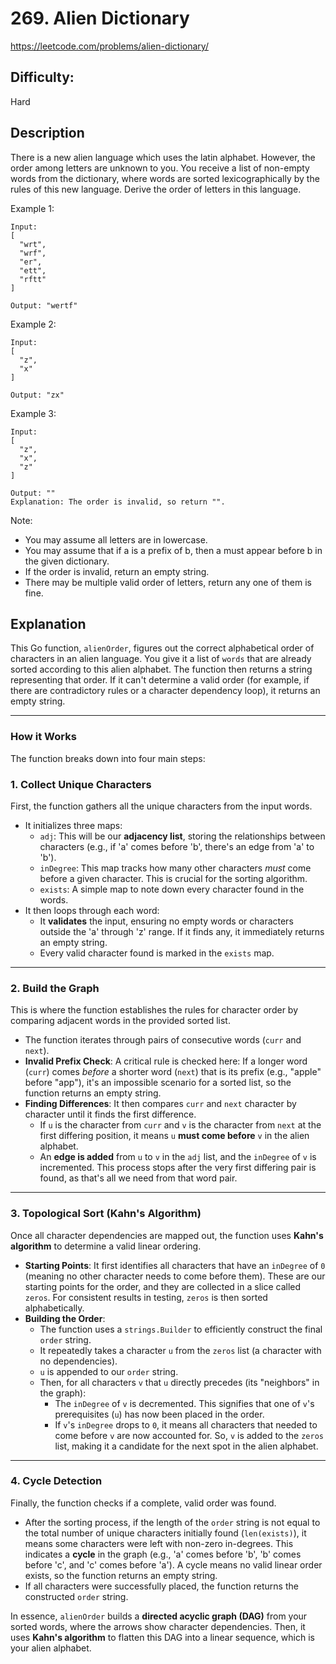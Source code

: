 # 269. Alien Dictionary

https://leetcode.com/problems/alien-dictionary/

## Difficulty:

Hard

## Description

There is a new alien language which uses the latin alphabet. 
However, the order among letters are unknown to you. You receive a 
list of non-empty words from the dictionary, where words are sorted 
lexicographically by the rules of this new language. Derive the order 
of letters in this language.

Example 1:
```
Input:
[
  "wrt",
  "wrf",
  "er",
  "ett",
  "rftt"
]

Output: "wertf"
```

Example 2:
```
Input:
[
  "z",
  "x"
]

Output: "zx"
```

Example 3:
```
Input:
[
  "z",
  "x",
  "z"
] 

Output: "" 
Explanation: The order is invalid, so return "".
```

Note:
- You may assume all letters are in lowercase.
- You may assume that if a is a prefix of b, then a must appear before b in 
the given dictionary.
- If the order is invalid, return an empty string.
- There may be multiple valid order of letters, return any one of them is fine.

## Explanation

This Go function, `alienOrder`, figures out the correct alphabetical order of characters in an alien language. You give it a list of `words` that are already sorted according to this alien alphabet. The function then returns a string representing that order. If it can't determine a valid order (for example, if there are contradictory rules or a character dependency loop), it returns an empty string.

---

### How it Works

The function breaks down into four main steps:

### 1. Collect Unique Characters

First, the function gathers all the unique characters from the input words.

* It initializes three maps:
    * `adj`: This will be our **adjacency list**, storing the relationships between characters (e.g., if 'a' comes before 'b', there's an edge from 'a' to 'b').
    * `inDegree`: This map tracks how many other characters *must* come before a given character. This is crucial for the sorting algorithm.
    * `exists`: A simple map to note down every character found in the words.
* It then loops through each word:
    * It **validates** the input, ensuring no empty words or characters outside the 'a' through 'z' range. If it finds any, it immediately returns an empty string.
    * Every valid character found is marked in the `exists` map.

---

### 2. Build the Graph

This is where the function establishes the rules for character order by comparing adjacent words in the provided sorted list.

* The function iterates through pairs of consecutive words (`curr` and `next`).
* **Invalid Prefix Check**: A critical rule is checked here: If a longer word (`curr`) comes *before* a shorter word (`next`) that is its prefix (e.g., "apple" before "app"), it's an impossible scenario for a sorted list, so the function returns an empty string.
* **Finding Differences**: It then compares `curr` and `next` character by character until it finds the first difference.
    * If `u` is the character from `curr` and `v` is the character from `next` at the first differing position, it means `u` **must come before** `v` in the alien alphabet.
    * An **edge is added** from `u` to `v` in the `adj` list, and the `inDegree` of `v` is incremented. This process stops after the very first differing pair is found, as that's all we need from that word pair.

---

### 3. Topological Sort (Kahn's Algorithm)

Once all character dependencies are mapped out, the function uses **Kahn's algorithm** to determine a valid linear ordering.

* **Starting Points**: It first identifies all characters that have an `inDegree` of `0` (meaning no other character needs to come before them). These are our starting points for the order, and they are collected in a slice called `zeros`. For consistent results in testing, `zeros` is then sorted alphabetically.
* **Building the Order**:
    * The function uses a `strings.Builder` to efficiently construct the final `order` string.
    * It repeatedly takes a character `u` from the `zeros` list (a character with no dependencies).
    * `u` is appended to our `order` string.
    * Then, for all characters `v` that `u` directly precedes (its "neighbors" in the graph):
        * The `inDegree` of `v` is decremented. This signifies that one of `v`'s prerequisites (`u`) has now been placed in the order.
        * If `v`'s `inDegree` drops to `0`, it means all characters that needed to come before `v` are now accounted for. So, `v` is added to the `zeros` list, making it a candidate for the next spot in the alien alphabet.

---

### 4. Cycle Detection

Finally, the function checks if a complete, valid order was found.

* After the sorting process, if the length of the `order` string is not equal to the total number of unique characters initially found (`len(exists)`), it means some characters were left with non-zero in-degrees. This indicates a **cycle** in the graph (e.g., 'a' comes before 'b', 'b' comes before 'c', and 'c' comes before 'a'). A cycle means no valid linear order exists, so the function returns an empty string.
* If all characters were successfully placed, the function returns the constructed `order` string.

In essence, `alienOrder` builds a **directed acyclic graph (DAG)** from your sorted words, where the arrows show character dependencies. Then, it uses **Kahn's algorithm** to flatten this DAG into a linear sequence, which is your alien alphabet.